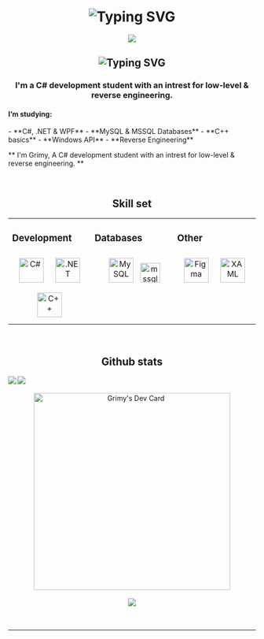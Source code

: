 <div align="center">
    <h1>
        <img src="https://readme-typing-svg.herokuapp.com?font=Jetbrains+mono&size=40&duration=3000&color=000000&center=true&vCenter=true&width=435&lines=Hey!..+I'm+Grimy;This+is+my+Github..;" alt="Typing SVG"/>
    </h1>
</div>
<div align="center">
    <p>
        <img src="https://external-content.duckduckgo.com/iu/?u=https%3A%2F%2Fcdn-images-1.medium.com%2Fmax%2F1200%2F1*JtC1CS6-OT218_QzRlLXFw.gif&f=1&nofb=1&ipt=05ae2708d1a175c171d07835ce7fd0e626c4715ad5f72f8c17a94f5b65223880&ipo=images" />
    </p>
</div>


<div align="center">
    <h2>
        <img src="https://readme-typing-svg.herokuapp.com?font=Jetbrains+mono&size=40&duration=3000&color=000000&center=true&vCenter=true&width=435&lines=About+me..;" alt="Typing SVG"/>
    </h2>
    <h3>
       I'm a C# development student with an intrest for low-level & reverse engineering.
    </h3>
</div>
<div>
    <h4>
    I’m studying:
    </h4>
    <list>
    - **C#, .NET & WPF**
    - **MySQL & MSSQL Databases**
    - **C++ basics**
    - **Windows API**
    - **Reverse Engineering**
</list>
</div>

 ** I'm Grimy, A C# development student with an intrest for low-level & reverse engineering. **

<br/>  


<div align="center">
    <h2>Skill set</h2>
</div>
<table><tr><td valign="top" width="33%">



### Development  
<div align="center">  
<a href="https://docs.microsoft.com/en-us/dotnet/csharp/" target="_blank"><img style="margin: 10px" src="https://profilinator.rishav.dev/skills-assets/csharp-original.svg" alt="C#" height="50" /></a>  
<a href="https://dotnet.microsoft.com/download/dotnet-framework" target="_blank"><img style="margin: 10px" src="https://profilinator.rishav.dev/skills-assets/dot-net-original-wordmark.svg" alt=".NET" height="50" /></a>
<a href="https://cplusplus.com/" target="_blank"><img style="margin: 10px" src="https://profilinator.rishav.dev/skills-assets/cplusplus-original.svg" alt="C++" height="50"/></a>  
</div>

</td><td valign="top" width="33%">



### Databases  
<div align="center">  
<a href="https://www.mysql.com/" target="_blank"><img style="margin: 10px" src="https://profilinator.rishav.dev/skills-assets/mysql-original-wordmark.svg" alt="MySQL" height="50" /></a>
<a href="https://www.microsoft.com/en-us/sql-server" target="_blank" rel="noreferrer"> <img src="https://www.svgrepo.com/show/303229/microsoft-sql-server-logo.svg" alt="mssql" width="40" height="40"/> </a>
</div>

</td><td valign="top" width="33%">



### Other  
<div align="center">  
<a href="https://www.figma.com/" target="_blank"><img style="margin: 10px" src="https://profilinator.rishav.dev/skills-assets/figma-icon.svg" alt="Figma" height="50" /></a>  
<a href="https://docs.microsoft.com/en-us/dotnet/desktop/wpf/xaml/" target="_blank"><img style="margin: 10px" src="https://profilinator.rishav.dev/skills-assets/xaml.png" alt="XAML" height="50" /></a>  
</div>

</td>
</tr>
</table>  
<br/>  


 
<div align="center">
    <h2>Github stats</h2>
</div>
<img src="https://github-readme-stats.vercel.app/api?username=xGrimy&show_icons=true&count_private=true&hide_border=true" align="left" />  
<img src="https://github-readme-stats.vercel.app/api/top-langs/?username=xGrimy&hide_border=true&layout=compact" align="left" />  
<br/>  


<br/>  
<div align="center">
  <a href="https://app.daily.dev/grimy"><img src="https://api.daily.dev/devcards/bd837cbf8c2041c69663f8baacf5e463.png?r=3qs" width="400" alt="Grimy's Dev Card"/></a>
</div> 


<br/>  

<div align="center">
<img src="https://komarev.com/ghpvc/?username=xGrimy&&style=flat-square" align="center" />
</div>  
  

<br/>  


<br />

----
<div align="center"></div>
